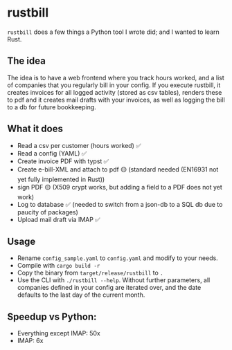 # rustbill
`rustbill` does a few things a Python tool I wrote did; and I wanted to learn Rust. 

## The idea
The idea is to have a web frontend where you track hours worked, and a list of companies that you regularly bill in your config. If you execute rustbill, it creates invoices for all logged activity (stored as csv tables), renders these to pdf and it creates mail drafts with your invoices, as well as logging the bill to a db for future bookkeeping.

## What it does
- Read a csv per customer (hours worked) ✅
- Read a config (YAML) ✅
- Create invoice PDF with typst ✅
- Create e-bill-XML and attach to pdf 🟡 (standard needed (EN16931 not yet fully implemented in Rust))
- sign PDF 🟡 (X509 crypt works, but adding a field to a PDF does not yet work)
- Log to database ✅ (needed to switch from a json-db to a SQL db due to paucity of packages)
- Upload mail draft via IMAP ✅

## Usage
- Rename `config_sample.yaml` to `config.yaml` and modify to your needs.
- Compile with `cargo build -r`
- Copy the binary from `target/release/rustbill` to `.`
- Use the CLI with `./rustbill --help`. Without further parameters, all companies defined in your config are iterated over, and the date defaults to the last day of the current month.

## Speedup vs Python:
- Everything except IMAP: 50x
- IMAP: 6x